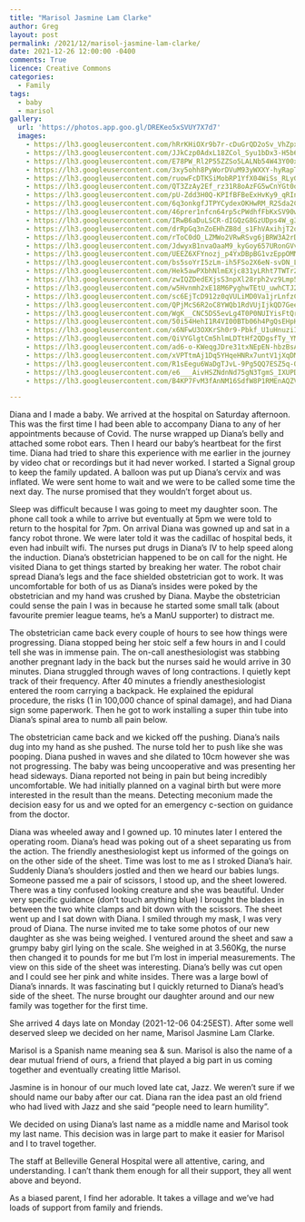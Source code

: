 ```yaml
---
title: "Marisol Jasmine Lam Clarke"
author: Greg
layout: post
permalink: /2021/12/marisol-jasmine-lam-clarke/
date: 2021-12-26 12:00:00 -0400
comments: True
licence: Creative Commons
categories:
  - Family
tags:
  - baby
  - marisol
gallery:
  url: 'https://photos.app.goo.gl/DREKeo5xSVUY7X7d7'
  images:
    - https://lh3.googleusercontent.com/hRrKHiOXr9b7r-cDuGrQD2oSv_VhZpx76wdu81no2ar8GcGzZTcmXnNyF8BpXCRV5qZQwmQsUHNgGmC9LD6nqaxmBCPvWxavgnX2IE1wCV2NA5rPbzW1Q-trRFbv2JSb9cwJ_vcA7bo=w1920-h1080
    - https://lh3.googleusercontent.com/JJkCzp0AdxL18ZCol_Syu1bDx3-H5b6zemNx2iYbxanBtzdqOTwDZxqbT9TIfgZ36LaKLlQPtKwXX6NBldGyuxsIftSixRrVZXNZYMWRJZm7KGLwJavuzKi_oyZGhyXLysKEJb9lthE=w1920-h1080
    - https://lh3.googleusercontent.com/E78PW_Rl2P55ZZSo5LALNb54W43Y00xbk-KNUAsjwVRJWERvLVXXrUDoct7yd-DPXOlwB9dqO5RVQHN-FyEjPkqP23Jy8KlR2PRPqMoRTASCQLEVaQi5zDRwKuhPTtNzAliR859t-ys=w1920-h1080
    - https://lh3.googleusercontent.com/3xy5ohh8PyWorDVuM93yWXXY-hyRapTZUFAhoeblsqa1mGxyDFmvbuNY7U-s6H_BFAugh-qnTHplhulicSvDrechIlJ3O7bodJ1UqPXMY6C5GuvKhejA3lOaoWvhaUe79b5Kk9BWeu4=w1920-h1080
    - https://lh3.googleusercontent.com/ruowFcDTKSiMobRP1YfX04WiSs_RLyG4Y8TTEqms84oowwzG8tX9HcrRMffKmk-M93aguZBDS2i2nMbAAHmxNroUy-AtZXn704NV0iHp1KrtKDhL-Q_OT1Tk_BLvcru2ogTIdwVADgY=w1920-h1080
    - https://lh3.googleusercontent.com/QT3ZzAy2Ef_rz31R8oAzFG5wCnYGt0ooI1D4LDY7O84UxsM0Yha9z_SwMOIEe3t6QJVsYYtNpFRGXihi5XQfsUoVK3hplSNiySdWX8wQNBD5okkJppzrrlmnshiFBNGW7yFYVkxxx-8=w1920-h1080
    - https://lh3.googleusercontent.com/pU-Zdd3H0Q-KPIfBFBeExHvKy9_qRInAAhXbGeVnWqNVYp_rNmVUUsv5QKbkPyYk9VehFovrzDTZYoJXmIoXpLG51pzJU5Hy3Gv5pkpVmfQO0jk6j5XRjC_K3e1qP7jgtvfjwrcu8bA=w1920-h1080
    - https://lh3.googleusercontent.com/6q3onkgfJTPYCydexOKHwRM_R2Sda2C4_y4mV6f4lWhmBrhuB45Wtk5L6TSB3B7zBogX6OweiV8dtxF2s68g2p8uzLRbfGTOkJw3mB4H3l7MocZ_Hhh3V6H1r-FveUcFcoG9ckbWVmk=w1920-h1080
    - https://lh3.googleusercontent.com/46prer1nfcn64rp5cPWdhfFbKxSV90wN4YMiNsfrlBvhenRk81-9FuLZBy2pQnb-OILvq4jsl0OBk9UUNzUSMXZXCHGV7o882E-MYTo9CXkQgeZN6l_R6lpU4cnq7FehGQSoqmnqknM=w1920-h1080
    - https://lh3.googleusercontent.com/IRwB6aDuLSCR-dIGQzG8GzUDps4W_g3MMO5cAujr06qILS9rGifRp690eLZiq6tND4fNnO_zTCU6bpDxm-uIVggmDO1qaHopLUPP_0KjLkrj-46FCYpEgUsGtGU5_pCZcjUmZ7VzIW8=w1920-h1080
    - https://lh3.googleusercontent.com/drRpGq3nZoEHhZB8d_s1FhVAxihjT2oKsCOb7gqu6KVcEHpXBL0TOrEivOFgFEtRFTWe-rTFD-2zLetieSPUOWJ-zlignXi9378qD2IEMQqTFr12bOCIJEZW7IC5IINkg9B4pR3pGq4=w1920-h1080
    - https://lh3.googleusercontent.com/rToC0dO_LZMWo2VRwRSvg6jBRW3A2rDaqAhWf2hvx_XlS1Cbc8m2GF7K-LaRqpKVCv1_NvQST3p1Rg6GkPgDZSW1TQu4b_yZMR6RmrDvE5lFEu59V2i7UzkyC9QHGoy5iPRed9_hf9k=w1920-h1080
    - https://lh3.googleusercontent.com/JdwyxB1nvaOaaM9_kyGoy657URonGVv2S8HmsCOeHNcIrAmxQdGxvtGNbLbSPjeqzFq7MK5VEcTJIPJ0RE7M5LgyAOU6-imgnJiZG2KSaoUdj6QN-mvCAlTGZXPG8APR2zeUuVq08Qo=w1920-h1080
    - https://lh3.googleusercontent.com/UEEZ6XFYnozj_p4YxDBpBG1vzEppOMM4BO-vLu5ywqAsXE8ntMJjoWPLRv09N0vvE9_Hc2lyeGnwkYnl-3guwO0p-XTiPNuonEqTGGam51FNx73Vfufb_KifLicC6AveQGJpGYcxgdw=w1920-h1080
    - https://lh3.googleusercontent.com/bs5soYrI5zLm-ih5FSo2X6eN-svDN_LuLqc74gFer6a2gXcxZZ474aSY-yCh2d0xcoJD_rykQnKjhO-ZxO7P6j9pdLspuB61OKEtywXGsgC9qihfxxvgQej33gbVFKFRGeyQPXL2cfI=w1920-h1080
    - https://lh3.googleusercontent.com/Hek5awPXbhNlmEXjc831yLRht7TWTr23WGEq3wv3eogSrfpVY7nBYJEl9reVmnUEkrt_rDvuMTqsCtNR0HUweteLthxu51agEQns8YJfiISVQmZLAyvExFDVKADw9UeNHYePrXYfjko=w1920-h1080
    - https://lh3.googleusercontent.com/zwIQZDedEXjsS3npXl28rph2vz9Lmp59TkCTtGefzAHevOiBKlIFLbKFdoDEseRr0ZknVLmMLygB_OCWDm8aXNHTo39CrY4nEdrd75WForx348b621oKls4_NIC_z2LUXf6KnJ-N5h0=w1920-h1080
    - https://lh3.googleusercontent.com/w5Hvnmh2xE18M6PyghwTEtU_uwhCTJ2Sn6JbpR1uGd5QhTxDeLqgKhkZ7YPWwFdFn31Z8P0fmMOx4zYDQD7C7ORasLlwaVZOMQaVV-s9zSGBg49_bJ7KmIBm8_aicXx32KQ-w9dSf-U=w1920-h1080
    - https://lh3.googleusercontent.com/sc6EjTcD912z0qVULiMD0Va1jrLnfzC4hTiQxxryBdgMz_w5wdbWbCRFsWyZGsqwv4w0_kIIuSHKd5h9tRjjIyaYwOtI_5J6TvKAQvmGUnANjwpwEX-aWqMgowVRCBCTFilbYX0UnRM=w1920-h1080
    - https://lh3.googleusercontent.com/QPjMcS6R2oC8YWQb1RdVUjIjkQD7GeeuAGUfwGSXeX8zC7jMUsLE6AcWrbWVlNHkaak2nCwp6QwwN_Qhwe3TW0C4Cx250pu7Fy3LgvzQqPc38CsggTGrcRB66qmWReSZuluHMSdmY9I=w1920-h1080
    - https://lh3.googleusercontent.com/WgK__CNC5DS5evLg4T0P0NUIYisFtQrbEQs2ekTo-cpHvAJ1GC_H6jXDkqHQRKsTQ3O_5YUaLnLFCmenmturMrpTQkj72I6FkgyFjI4ViXsrOijhxw7XZgeQ40U_ssn1_cxHdfq2ffg=w1920-h1080
    - https://lh3.googleusercontent.com/50i54HehI1R4VI00BTb06h4PgQsEHpHJZANrKFjVkGRjjnPOqLe7txP9KoBmwzH-C5uMqYM6GOjbK7x1rTzBSLQs9uKzRGWX6VGh0seKsLDFTELGbbjmdqiV5lkqcpvZbqVTS5HO11o=w1920-h1080
    - https://lh3.googleusercontent.com/x6NFwU3OXKrSh0r9-Pbkf_U1uHnuziIscBAjENDPKiFkOTUGo6lRn9x0h3aVDZQqmJ_ndqgP6ebcjz7QKdjlNzo5RHUFB_DxNr42F9cO88P2sj1dAuFowfGYaF27HT9qRfzPkl-12Qc=w1920-h1080
    - https://lh3.googleusercontent.com/QiVYGlgtCm5hlmLDTtHf2QDgsfTy_YM0LArisM88TeNhiCPyCaUEG8a1TE-dqdCpJG6myrGXx9cAH7rLogA-EyHoZ3y88PDGXObEb5VDbqCTmBWPrMFG8EjkBiyCBF6c18Rj9riFpZw=w1920-h1080
    - https://lh3.googleusercontent.com/ad6-o-KWeqgJDre31txNEpEN-hbzBsAedoQuL5vbCQuKWx6iJ-kovkwXYhpygrtWucRe410KZgZx6T8z6hJHVBUplHnoUC-B3XFUuVJYmhGKINCxnqwMPmjfvjaidibkZHMjHegOfYc=w1920-h1080
    - https://lh3.googleusercontent.com/xVPTtmAj1Dq5YHqeHNRx7untV1jXqDM9FbwZVKwoASqrLhS8fLLjAPTcr_iIMSfAZxE1ox_T-fGNCzITqZGTsETFwSMz3txp00N9Wn6Ne5mihO-Pxce1O8M4zEcxhJnXpYA5SnVvdvI=w1920-h1080
    - https://lh3.googleusercontent.com/R1sEegu6WaDgTJvL-9Pg5QQ7ESZ5q-QxlI3uE_5kj2xrbjstYcC9bkFQUwOVJlhgU57VdZNQ6ghmEPkghuvHBrfX6WpIjknQIJCJhsspteaV4QZWZN5U8-D-Whvgcgv-2FAkSxHJIoQ=w1920-h1080
    - https://lh3.googleusercontent.com/e6___AivHSZNdnNd75gN3TgmS_IXUPDZgrZstcS37A4vKQW8CHmTjfdIrY4qoNcc5u7aVXRJZ54L-eYjewL1CdESJnl-8cYpdMeSdVKmzuAShE2HdEPNMcPtwQkKK9rJBhvtiLO_css=w1920-h1080
    - https://lh3.googleusercontent.com/B4KP7FvM3fAnNM16SdfW8P1RMEnAQZVgPLdlgx5C2e96l-Du7wBKB_tFSbc_dHCDFoQsHzcmrhTWyucpEmAj_0gex2NMQFbRQyNY5fW0Y1lslphRFo08FOYuh-ir94dxgJXtoI6Az5U=w1920-h1080

---
```


Diana and I made a baby. We arrived at the hospital on Saturday afternoon. This was the first time I had been able to accompany Diana to any of her appointments because of Covid. The nurse wrapped up Diana’s belly and attached some robot ears. Then I heard our baby’s heartbeat for the first time. Diana had tried to share this experience with me earlier in the journey by video chat or recordings but it had never worked. I started a Signal group to keep the family updated. A balloon was put up Diana’s cervix and was inflated. We were sent home to wait and we were to be called some time the next day. The nurse promised that they wouldn’t forget about us.

Sleep was difficult because I was going to meet my daughter soon. The phone call took a while to arrive but eventually at 5pm we were told to return to the hospital for 7pm. On arrival Diana was gowned up and sat in a fancy robot throne. We were later told it was the cadillac of hospital beds, it even had inbuilt wifi. The nurses put drugs in Diana’s IV to help speed along the induction. Diana’s obstetrician happened to be on call for the night. He visited Diana to get things started by breaking her water. The robot chair spread Diana’s legs and the face shielded obstetrician got to work. It was uncomfortable for both of us as Diana’s insides were poked by the obstetrician and my hand was crushed by Diana. Maybe the obstetrician could sense the pain I was in because he started some small talk (about favourite premier league teams, he’s a ManU supporter) to distract me.

The obstetrician came back every couple of hours to see how things were progressing. Diana stopped being her stoic self a few hours in and I could tell she was in immense pain. The on-call anesthesiologist was stabbing another pregnant lady in the back but the nurses said he would arrive in 30 minutes. Diana struggled through waves of long contractions. I quietly kept track of their frequency. After 40 minutes a friendly anesthesiologist entered the room carrying a backpack. He explained the epidural procedure, the risks (1 in 100,000 chance of spinal damage), and had Diana sign some paperwork. Then he got to work installing a super thin tube into Diana’s spinal area to numb all pain below.

The obstetrician came back and we kicked off the pushing. Diana’s nails dug into my hand as she pushed. The nurse told her to push like she was pooping. Diana pushed in waves and she dilated to 10cm however she was not progressing. The baby was being uncooperative and was presenting her head sideways. Diana reported not being in pain but being incredibly uncomfortable. We had initially planned on a vaginal birth but were more interested in the result than the means. Detecting meconium made the decision easy for us and we opted for an emergency c-section on guidance from the doctor.

Diana was wheeled away and I gowned up. 10 minutes later I entered the operating room. Diana’s head was poking out of a sheet separating us from the action. The friendly anesthesiologist kept us informed of the goings on on the other side of the sheet. Time was lost to me as I stroked Diana’s hair. Suddenly Diana’s shoulders jostled and then we heard our babies lungs. Someone passed me a pair of scissors, I stood up, and the sheet lowered. There was a tiny confused looking creature and she was beautiful. Under very specific guidance (don’t touch anything blue) I brought the blades in between the two white clamps and bit down with the scissors. The sheet went up and I sat down with Diana. I smiled through my mask, I was very proud of Diana. The nurse invited me to take some photos of our new daughter as she was being weighed. I ventured around the sheet and saw a grumpy baby girl lying on the scale. She weighed in at 3.560Kg, the nurse then changed it to pounds for me but I’m lost in imperial measurements. The view on this side of the sheet was interesting. Diana’s belly was cut open and I could see her pink and white insides. There was a large bowl of Diana’s innards. It was fascinating but I quickly returned to Diana’s head’s side of the sheet. The nurse brought our daughter around and our new family was together for the first time.

She arrived 4 days late on Monday (2021-12-06 04:25EST). After some well deserved sleep we decided on her name, Marisol Jasmine Lam Clarke.

Marisol is a Spanish name meaning sea & sun. Marisol is also the name of a dear mutual friend of ours, a friend that played a big part in us coming together and eventually creating little Marisol.

Jasmine is in honour of our much loved late cat, Jazz. We weren’t sure if we should name our baby after our cat. Diana ran the idea past an old friend who had lived with Jazz and she said “people need to learn humility”.

We decided on using Diana’s last name as a middle name and Marisol took my last name. This decision was in large part to make it easier for Marisol and I to travel together.

The staff at Belleville General Hospital were all attentive, caring, and understanding. I can’t thank them enough for all their support, they all went above and beyond.

As a biased parent, I find her adorable. It takes a village and we’ve had loads of support from family and friends.

